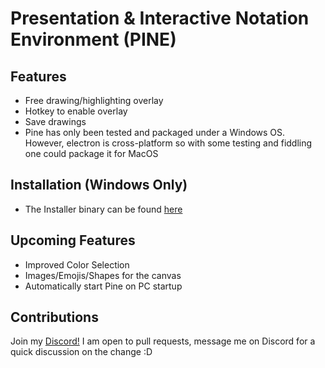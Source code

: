# **P**resentation & **I**nteractive **N**otation **E**nvironment (PINE)

## Features
- Free drawing/highlighting overlay
- Hotkey to enable overlay
- Save drawings
- Pine has only been tested and packaged under a Windows OS. However, electron is cross-platform so with some testing and fiddling one could package it for MacOS

## Installation (Windows Only)
- The Installer binary can be found [here](https://github.com/JLevy18/pine/releases)

## Upcoming Features
- Improved Color Selection
- Images/Emojis/Shapes for the canvas
- Automatically start Pine on PC startup

## Contributions
Join my [Discord!](https://discord.gg/tA8U3KFGyK)
I am open to pull requests, message me on Discord for a quick discussion on the change :D
